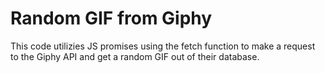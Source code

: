 # Random GIF from Giphy
This code utilizies JS promises using the fetch function to make a request to the Giphy API and get a random GIF out of their database.
